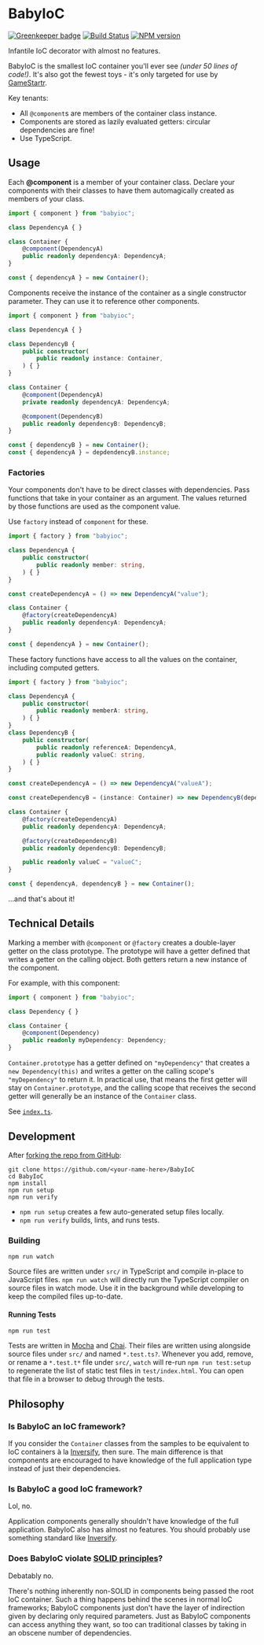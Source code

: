<!-- Top -->
# BabyIoC
[![Greenkeeper badge](https://badges.greenkeeper.io/FullScreenShenanigans/BabyIoC.svg)](https://greenkeeper.io/)
[![Build Status](https://travis-ci.org/FullScreenShenanigans/BabyIoC.svg?branch=master)](https://travis-ci.org/FullScreenShenanigans/BabyIoC)
[![NPM version](https://badge.fury.io/js/babyioc.svg)](http://badge.fury.io/js/babyioc)

Infantile IoC decorator with almost no features.
<!-- /Top -->

BabyIoC is the smallest IoC container you'll ever see _(under 50 lines of code!)_.
It's also got the fewest toys - it's only targeted for use by [GameStartr](https://github.com/FullScreenShenanigans/GameStartr).

Key tenants:
* All `@component`s are members of the container class instance.
* Components are stored as lazily evaluated getters: circular dependencies are fine!
* Use TypeScript.

## Usage

Each **@component** is a member of your container class.
Declare your components with their classes to have them automagically created as members of your class.

```typescript
import { component } from "babyioc";

class DependencyA { }

class Container {
    @component(DependencyA)
    public readonly dependencyA: DependencyA;
}

const { dependencyA } = new Container();
```

Components receive the instance of the container as a single constructor parameter.
They can use it to reference other components.

```typescript
import { component } from "babyioc";

class DependencyA { }

class DependencyB {
    public constructor(
        public readonly instance: Container,
    ) { }
}

class Container {
    @component(DependencyA)
    private readonly dependencyA: DependencyA;

    @component(DependencyB)
    public readonly dependencyB: DependencyB;
}

const { dependencyB } = new Container();
const { dependencyA } = depdendencyB.instance;
```

### Factories

Your components don't have to be direct classes with dependencies.
Pass functions that take in your container as an argument.
The values returned by those functions are used as the component value.

Use `factory` instead of `component` for these.

```typescript
import { factory } from "babyioc";

class DependencyA {
    public constructor(
        public readonly member: string,
    ) { }
}

const createDependencyA = () => new DependencyA("value");

class Container {
    @factory(createDependencyA)
    public readonly dependencyA: DependencyA;
}

const { dependencyA } = new Container();
```

These factory functions have access to all the values on the container, including computed getters.

```typescript
import { factory } from "babyioc";

class DependencyA {
    public constructor(
        public readonly memberA: string,
    ) { }
}
class DependencyB {
    public constructor(
        public readonly referenceA: DependencyA,
        public readonly valueC: string,
    ) { }
}

const createDependencyA = () => new DependencyA("valueA");

const createDependencyB = (instance: Container) => new DependencyB(dependencyA, container.valueC);

class Container {
    @factory(createDependencyA)
    public readonly dependencyA: DependencyA;

    @factory(createDependencyB)
    public readonly dependencyB: DependencyB;

    public readonly valueC = "valueC";
}

const { dependencyA, dependencyB } = new Container();
```

...and that's about it!

## Technical Details

Marking a member with `@component` or `@factory` creates a double-layer getter on the class prototype.
The prototype will have a getter defined that writes a getter on the calling object.
Both getters return a new instance of the component.

For example, with this component:

```typescript
import { component } from "babyioc";

class Dependency { }

class Container {
    @component(Dependency)
    public readonly myDependency: Dependency;
}
```

`Container.prototype` has a getter defined on `"myDependency"` that creates a `new Dependency(this)` and writes a getter on the calling scope's `"myDependency"` to return it.
In practical use, that means the first getter will stay on `Container.prototype`, and the calling scope that receives the second getter will generally be an instance of the `Container` class.

See [`index.ts`](src/index.ts).

<!-- Development -->
## Development

After [forking the repo from GitHub](https://help.github.com/articles/fork-a-repo/):

```
git clone https://github.com/<your-name-here>/BabyIoC
cd BabyIoC
npm install
npm run setup
npm run verify
```

* `npm run setup` creates a few auto-generated setup files locally.
* `npm run verify` builds, lints, and runs tests.

### Building

```shell
npm run watch
```

Source files are written under `src/` in TypeScript and compile in-place to JavaScript files.
`npm run watch` will directly run the TypeScript compiler on source files in watch mode.
Use it in the background while developing to keep the compiled files up-to-date.

#### Running Tests

```shell
npm run test
```

Tests are written in [Mocha](https://github.com/mochajs/mocha) and [Chai](https://github.com/chaijs/chai).
Their files are written using  alongside source files under `src/` and named `*.test.ts?`.
Whenever you add, remove, or rename a `*.test.t*` file under `src/`, `watch` will re-run `npm run test:setup` to regenerate the list of static test files in `test/index.html`.
You can open that file in a browser to debug through the tests.

<!-- Maps -->
<!-- /Maps -->
<!-- /Development -->

## Philosophy

### Is BabyIoC an IoC framework?

If you consider the `Container` classes from the samples to be equivalent to IoC containers à la [Inversify](http://inversify.io), then sure.
The main difference is that components are encouraged to have knowledge of the full application type instead of just their dependencies.

### Is BabyIoC a **good** IoC framework?

Lol, no.

Application components generally shouldn't have knowledge of the full application.
BabyIoC also has almost no features.
You should probably use something standard like [Inversify](http://inversify.io).

### Does BabyIoC violate [SOLID principles](https://en.wikipedia.org/wiki/SOLID_(object-oriented_design))?

Debatably no.

There's nothing inherently non-SOLID in components being passed the root IoC container.
Such a thing happens behind the scenes in normal IoC frameworks; BabyIoC components just don't have the layer of indirection given by declaring only required parameters.
Just as BabyIoC components can access anything they want, so too can traditional classes by taking in an obscene number of dependencies.

